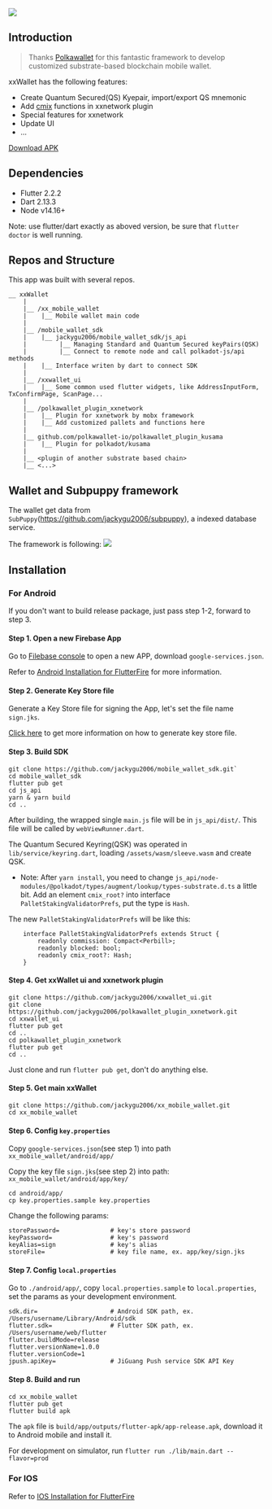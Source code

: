 ![](https://tva1.sinaimg.cn/large/008i3skNgy1gym7ozos31j31kc0u0446.jpg)

## Introduction
> Thanks [Polkawallet](https://github.com/polkawallet-io) for this fantastic framework to develop customized substrate-based blockchain mobile wallet.

xxWallet has the following features:
* Create Quantum Secured(QS) Kyepair, import/export QS mnemonic
* Add [cmix](https://xx.network/cmix-whitepaper.pdf) functions in xxnetwork plugin
* Special features for xxnetwork
* Update UI
* ...

[Download APK](https://www.xxnetwork.asia/download)

## Dependencies
* Flutter 2.2.2
* Dart 2.13.3
* Node v14.16+

Note: use flutter/dart exactly as aboved version, be sure that `flutter doctor` is well running.

## Repos and Structure
This app was built with several repos.
```
__ xxWallet
    |
    |__ /xx_mobile_wallet
    |    |__ Mobile wallet main code
    |
    |__ /mobile_wallet_sdk
    |    |__ jackygu2006/mobile_wallet_sdk/js_api
    |         |__ Managing Standard and Quantum Secured keyPairs(QSK)
    |         |__ Connect to remote node and call polkadot-js/api methods
    |    |__ Interface writen by dart to connect SDK
    |
    |__ /xxwallet_ui
    |    |__ Some common used flutter widgets, like AddressInputForm, TxConfirmPage, ScanPage...
    |
    |__ /polkawallet_plugin_xxnetwork
    |    |__ Plugin for xxnetwork by mobx framework
    |    |__ Add customized pallets and functions here
    |
    |__ github.com/polkawallet-io/polkawallet_plugin_kusama
    |    |__ Plugin for polkadot/kusama
    |
    |__ <plugin of another substrate based chain>
    |__ <...>
```

## Wallet and Subpuppy framework
The wallet get data from `SubPuppy`(https://github.com/jackygu2006/subpuppy), a indexed database service.

The framework is following:
![](https://tva1.sinaimg.cn/large/008i3skNgy1gygtkyouopj30ri0xaq4h.jpg)

## Installation
### For Android
If you don't want to build release package, just pass step 1-2, forward to step 3.

#### Step 1. Open a new Firebase App
Go to [Filebase console](https://console.firebase.google.com/project/_/overview) to open a new APP, download `google-services.json`.

Refer to [Android Installation for FlutterFire](https://firebase.flutter.dev/docs/installation/android) for more information.

#### Step 2. Generate Key Store file
Generate a Key Store file for signing the App, let's set the file name `sign.jks`.

[Click here](https://developer.android.com/studio/publish/app-signing#generate-key) to get more information on how to generate key store file.

#### Step 3. Build SDK
```
git clone https://github.com/jackygu2006/mobile_wallet_sdk.git`
cd mobile_wallet_sdk
flutter pub get
cd js_api
yarn & yarn build
cd ..
```
After building, the wrapped single `main.js` file will be in `js_api/dist/`. This file will be called by `webViewRunner.dart`.

The Quantum Secured Keyring(QSK) was operated in `lib/service/keyring.dart`, loading `/assets/wasm/sleeve.wasm` and create QSK.

* Note:
After `yarn install`, you need to change `js_api/node-modules/@polkadot/types/augment/lookup/types-substrate.d.ts` a little bit. Add an element `cmix_root?` into interface `PalletStakingValidatorPrefs`, put the type is `Hash`. 

The new `PalletStakingValidatorPrefs` will be like this:
```
    interface PalletStakingValidatorPrefs extends Struct {
        readonly commission: Compact<Perbill>;
        readonly blocked: bool;
        readonly cmix_root?: Hash;
    }
```

#### Step 4. Get xxWallet ui and xxnetwork plugin
```
git clone https://github.com/jackygu2006/xxwallet_ui.git
git clone https://github.com/jackygu2006/polkawallet_plugin_xxnetwork.git
cd xxwallet_ui
flutter pub get
cd ..
cd polkawallet_plugin_xxnetwork
flutter pub get
cd ..
```
Just clone and run `flutter pub get`, don't do anything else.

#### Step 5. Get main xxWallet
```
git clone https://github.com/jackygu2006/xx_mobile_wallet.git
cd xx_mobile_wallet
```

#### Step 6. Config `key.properties`
Copy `google-services.json`(see step 1) into path `xx_mobile_wallet/android/app/`

Copy the key file `sign.jks`(see step 2) into path: `xx_mobile_wallet/android/app/key/`

```
cd android/app/
cp key.properties.sample key.properties
```
Change the following params:
```
storePassword=              # key's store password
keyPassword=                # key's password
keyAlias=sign               # key's alias
storeFile=                  # key file name, ex. app/key/sign.jks
```

#### Step 7. Config `local.properties`
Go to `./android/app/`, copy `local.properties.sample` to `local.properties`, set the params as your development environment.
```
sdk.dir=                    # Android SDK path, ex. /Users/username/Library/Android/sdk 
flutter.sdk=                # Flutter SDK path, ex. /Users/username/web/flutter
flutter.buildMode=release
flutter.versionName=1.0.0
flutter.versionCode=1
jpush.apiKey=               # JiGuang Push service SDK API Key
```

#### Step 8. Build and run
```
cd xx_mobile_wallet
flutter pub get
flutter build apk
```
The `apk` file is `build/app/outputs/flutter-apk/app-release.apk`, download it to Android mobile and install it.

For development on simulator, run `flutter run ./lib/main.dart --flavor=prod`

### For IOS
Refer to [IOS Installation for FlutterFire](https://firebase.flutter.dev/docs/installation/ios)
